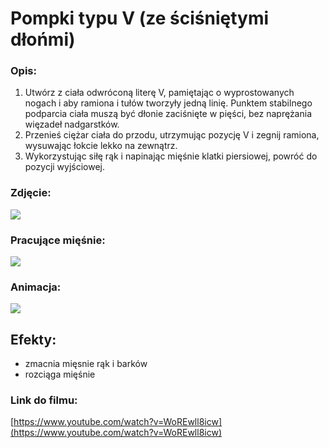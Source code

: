 # Pompki typu V (ze ściśniętymi dłońmi)

### Opis:
1. Utwórz z ciała odwróconą literę V, pamiętając o wyprostowanych nogach i aby ramiona i tułów tworzyły jedną linię.
Punktem stabilnego podparcia ciała muszą być dłonie zaciśnięte w pięści, bez naprężania więzadeł nadgarstków.
2. Przenieś ciężar ciała do przodu, utrzymując pozycję V i zegnij ramiona, wysuwając łokcie lekko na zewnątrz.
3. Wykorzystując siłę rąk i napinając mięśnie klatki piersiowej, powróć do pozycji wyjściowej.

### Zdjęcie:
![](exercise/pompki_typu_v/pompki_V.png)

### Pracujące mięśnie:
![](exercise/pompki_typu_v/v.png)

### Animacja:
![](exercise/pompki_typu_v/V.gif)

## Efekty:
* zmacnia mięsnie rąk i barków
* rozciąga mięśnie

### Link do filmu:
[https://www.youtube.com/watch?v=WoREwll8icw](https://www.youtube.com/watch?v=WoREwll8icw)

